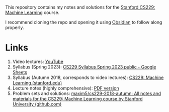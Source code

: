 This repository contains my notes and solutions for the [Stanford CS229: Machine Learning](https://cs229.stanford.edu/) course. 

I recommend cloning the repo and opening it using [Obsidian](https://obsidian.md/) to follow along properly.

# Links
1. Video lectures: [YouTube](https://www.youtube.com/playlist?list=PLoROMvodv4rMiGQp3WXShtMGgzqpfVfbU)
2. Syllabus (Spring 2023): [CS229 Syllabus Spring 2023 public - Google Sheets](https://docs.google.com/spreadsheets/d/12ua10iRYLtxTWi05jBSAxEMM_104nTr8S4nC2cmN9BQ/edit#gid=0)
3. Syllabus (Autumn 2018, corresponds to video lectures): [CS229: Machine Learning (stanford.edu)](https://cs229.stanford.edu/syllabus-autumn2018.html)
4. Lecture notes (highly comprehensive): [PDF version](https://cs229.stanford.edu/main_notes.pdf)
5. Problem sets and solutions: [maxim5/cs229-2018-autumn: All notes and materials for the CS229: Machine Learning course by Stanford University (github.com)](https://github.com/maxim5/cs229-2018-autumn)
